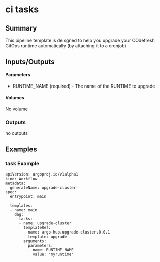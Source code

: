 # ci tasks

## Summary

This pipeline template is deisgned to help you upgrade your COdefresh GitOps runtime automatically (by attaching it to a cronjob)


## Inputs/Outputs

#### Parameters
* RUNTIME_NAME (required) - The name of the RUNTIME to upgrade

#### Volumes

No volume

### Outputs
no outputs

## Examples

### task Example
```
apiVersion: argoproj.io/v1alpha1
kind: Workflow
metadata:
  generateName: upgrade-cluster-
spec:
  entrypoint: main

  templates:
  - name: main
    dag:
      tasks:
      - name: upgrade-cluster
        templateRef:
          name: argo-hub.upgrade-cluster.0.0.1
          template: upgrade
        arguments:
          parameters:
          - name: RUNTIME_NAME
            value: 'myruntime'
```
